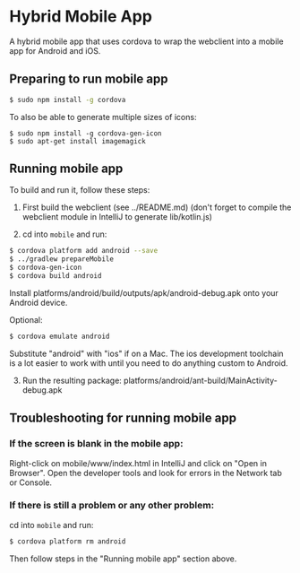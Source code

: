 Hybrid Mobile App 
=====================

A hybrid mobile app that uses cordova to wrap the webclient into a mobile app for Android and iOS.

## Preparing to run mobile app

```bash
$ sudo npm install -g cordova
```

To also be able to generate multiple sizes of icons:
```
$ sudo npm install -g cordova-gen-icon
$ sudo apt-get install imagemagick
```

## Running mobile app

To build and run it, follow these steps:

1) First build the webclient (see ../README.md) 
(don't forget to compile the webclient module in IntelliJ to generate lib/kotlin.js)

2) cd into `mobile` and run:

```bash
$ cordova platform add android --save
$ ../gradlew prepareMobile
$ cordova-gen-icon
$ cordova build android
```                      
Install platforms/android/build/outputs/apk/android-debug.apk onto your Android device. 

Optional:
```bash
$ cordova emulate android
```

Substitute "android" with "ios" if on a Mac.  The ios development toolchain is a lot easier to work with until you need to do anything custom to Android.

3) Run the resulting package: platforms/android/ant-build/MainActivity-debug.apk

## Troubleshooting for running mobile app

### If the screen is blank in the mobile app:
Right-click on mobile/www/index.html in IntelliJ and click on "Open in Browser".
Open the developer tools and look for errors in the Network tab or Console.

### If there is still a problem or any other problem:
cd into `mobile` and run:
```bash
$ cordova platform rm android
```

Then follow steps in the "Running mobile app" section above. 
